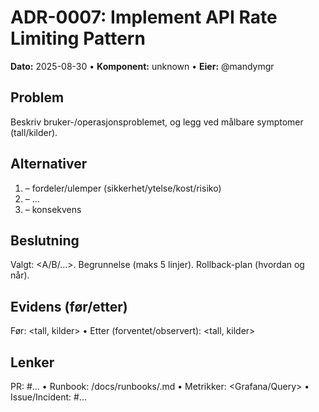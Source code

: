 # ADR-0007: Implement API Rate Limiting Pattern
**Dato:** 2025-08-30  •  **Komponent:** unknown  •  **Eier:** @mandymgr

## Problem
Beskriv bruker-/operasjonsproblemet, og legg ved målbare symptomer (tall/kilder).

## Alternativer
1) <Alternativ A> – fordeler/ulemper (sikkerhet/ytelse/kost/risiko)
2) <Alternativ B> – …
3) <Do nothing> – konsekvens

## Beslutning
Valgt: <A/B/...>. Begrunnelse (maks 5 linjer). Rollback-plan (hvordan og når).

## Evidens (før/etter)
Før: <tall, kilder>  •  Etter (forventet/observert): <tall, kilder>

## Lenker
PR: #...  •  Runbook: /docs/runbooks/<id>.md  •  Metrikker: <Grafana/Query>  •  Issue/Incident: #...
